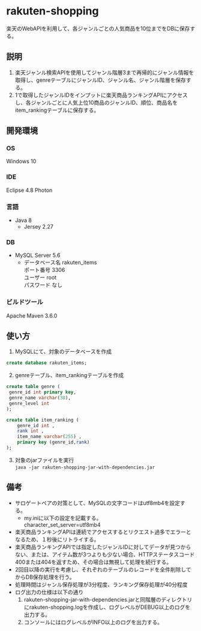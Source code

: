 # rakuten-shopping
楽天のWebAPIを利用して、各ジャンルごとの人気商品を10位までをDBに保存する。

## 説明
1. 楽天ジャンル検索APIを使用してジャンル階層3まで再帰的にジャンル情報を取得し、genreテーブルにジャンルID、ジャンル名、ジャンル階層を保存する。
2. 1で取得したジャンルIDをインプットに楽天商品ランキングAPIにアクセスし、各ジャンルごとに人気上位10商品のジャンルID、順位、商品名をitem_rankingテーブルに保存する。

## 開発環境
### OS
Windows 10

### IDE
Eclipse 4.8 Photon

### 言語
* Java 8
    * Jersey 2.27

### DB
* MySQL Server 5.6
    * データベース名 rakuten_items<br/>
    ポート番号 3306<br/>
    ユーザー root<br/>
    パスワード なし

### ビルドツール
Apache Maven 3.6.0

## 使い方
1. MySQLにて、対象のデータベースを作成
```sql
create database rakuten_items;
```
2. genreテーブル、item_rankingテーブルを作成
```sql
create table genre (
 genre_id int primary key,
 genre_name varchar(30),
 genre_level int 
);

create table item_ranking (
    genre_id int ,
    rank int ,
    item_name varchar(255) ,
    primary key (genre_id,rank)
);
```
3. 対象のjarファイルを実行<br/>
`java -jar rakuten-shopping-jar-with-dependencies.jar`

## 備考
* サロゲートペアの対策として、MySQLの文字コードはutf8mb4を設定する。
    * my.iniに以下の設定を記載する。<br/>
    character_set_server=utf8mb4
* 楽天商品ランキングAPIは連続でアクセスするとリクエスト過多でエラーとなるため、１秒後にリトライする。
* 楽天商品ランキングAPIでは指定したジャンルIDに対してデータが見つからない、または、アイテム数が3つよりも少ない場合、HTTPステータスコード400または404を返すため、その場合は無視して処理を続行する。
* 2回目以降の実行を考慮し、それぞれのテーブルのレコードを全件削除してからDB保存処理を行う。
* 処理時間はジャンル保存処理が3分程度、ランキング保存処理が40分程度
* ログ出力の仕様は以下の通り
    1. rakuten-shopping-jar-with-dependencies.jarと同階層のディレクトリにrakuten-shopping.logを作成し、ログレベルがDEBUG以上のログを出力する。
    2. コンソールにはログレベルがINFO以上のログを出力する。